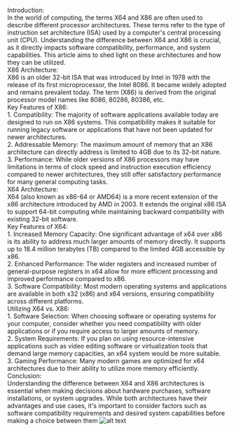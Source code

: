 Introduction:<br>In the world of computing, the terms X64 and X86 are often used to describe different processor architectures. These terms refer to the type of instruction set architecture (ISA) used by a computer's central processing unit (CPU). Understanding the difference between X64 and X86 is crucial, as it directly impacts software compatibility, performance, and system capabilities. This article aims to shed light on these architectures and how they can be utilized.<br>X86 Architecture:<br>X86 is an older 32-bit ISA that was introduced by Intel in 1978 with the release of its first microprocessor, the Intel 8086. It became widely adopted and remains prevalent today. The term (X86) is derived from the original processor model names like 8086, 80286, 80386, etc.<br>Key Features of X86:<br>1. Compatibility: The majority of software applications available today are designed to run on X86 systems. This compatibility makes it suitable for running legacy software or applications that have not been updated for newer architectures.<br>2. Addressable Memory: The maximum amount of memory that an X86 architecture can directly address is limited to 4GB due to its 32-bit nature.<br>3. Performance: While older versions of X86 processors may have limitations in terms of clock speed and instruction execution efficiency compared to newer architectures, they still offer satisfactory performance for many general computing tasks.<br>X64 Architecture:<br>X64 (also known as x86-64 or AMD64) is a more recent extension of the x86 architecture introduced by AMD in 2003. It extends the original x86 ISA to support 64-bit computing while maintaining backward compatibility with existing 32-bit software.<br>Key Features of X64:<br>1. Increased Memory Capacity: One significant advantage of x64 over x86 is its ability to address much larger amounts of memory directly. It supports up to 18.4 million terabytes (TB) compared to the limited 4GB accessible by x86.<br>2. Enhanced Performance: The wider registers and increased number of general-purpose registers in x64 allow for more efficient processing and improved performance compared to x86.<br>3. Software Compatibility: Most modern operating systems and applications are available in both x32 (x86) and x64 versions, ensuring compatibility across different platforms.<br>Utilizing X64 vs. X86:<br>1. Software Selection: When choosing software or operating systems for your computer, consider whether you need compatibility with older applications or if you require access to larger amounts of memory.<br>2. System Requirements: If you plan on using resource-intensive applications such as video editing software or virtualization tools that demand large memory capacities, an x64 system would be more suitable.<br>3. Gaming Performance: Many modern games are optimized for x64 architectures due to their ability to utilize more memory efficiently.<br>Conclusion:<br>Understanding the difference between X64 and X86 architectures is essential when making decisions about hardware purchases, software installations, or system upgrades. While both architectures have their advantages and use cases, it's important to consider factors such as software compatibility requirements and desired system capabilities before making a choice between them
![alt text](https://raw.githubusercontent.com/epicstudios856/Vectras-windows-emulator/main/res/images/the-difference-between-x86-x64.jpg)

